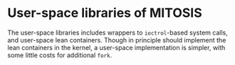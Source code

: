 # User-space libraries of MITOSIS 

The user-space libraries includes wrappers to `ioctrol`-based system calls, 
and user-space lean containers. 
Though in principle should implement the lean containers in the kernel, 
a user-space implementation is simpler, with some little costs for additional `fork`. 
